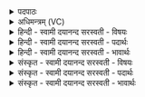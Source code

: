 <details><summary>पदपाठः</summary>

र॒श्मिना॑। स॒त्याय॑। स॒त्यम्। जि॒न्व॒। प्रेति॒नेति॒ प्रऽइति॑ना। धर्म॑णा। धर्म॑म्। जि॒न्व॒। अन्वि॒त्येत्यनु॑ऽइत्या। दि॒वा। दिव॑म्। जि॒न्व॒। स॒न्धिनेति॑ स॒म्ऽधिना॑। अ॒न्तरि॑क्षेण। अ॒न्तरि॑क्षम्। जि॒न्व॒। प्र॒ति॒धिनेति॑ प्रति॒ऽधिना॑। पृ॒थि॒व्या। पृ॒थि॒वीम्। जि॒न्व॒। वि॒ष्ट॒म्भेन॑। वृष्ट्या॑। वृष्टि॑म्। जि॒न्व॒। प्र॒वयेति॑ प्र॒ऽवया॑। अह्ना॑। अहः॑। जि॒न्व॒। अ॒नु॒येत्य॑नु॒ऽया। रात्र्या॑। रात्री॑म्। जि॒न्व॒। उ॒शिजा॑। वसु॑भ्य॒ इति॒ वसु॑ऽभ्यः। वसू॑न्। जि॒न्व॒। प्र॒के॒तेनेति॑ प्रऽके॒तेन॑। आ॒दि॒त्येभ्यः॑। आ॒दि॒त्यान्। जि॒न्व॒। ६।
</details>

<details><summary>अधिमन्त्रम् (VC)</summary>

- विद्वांसो देवता
- परमेष्ठी ऋषिः
- विराडभिकृतिः
- ऋषभः
</details>

<details><summary>हिन्दी - स्वामी दयानन्द सरस्वती  - विषयः</summary>

विद्वानों को पदार्थविद्या के जानने का उपाय करना चाहिये, यह विषय अगले मन्त्र में कहा है ॥
</details>

<details><summary>हिन्दी - स्वामी दयानन्द सरस्वती  - पदार्थः</summary>

पदार्थान्वयभाषाः -  हे विद्वान् पुरुष ! तू (रश्मिना) किरणों से (सत्याय) वर्त्तमान में हुए सूर्य्य के तुल्य नित्य सुख और स्थूल पदार्थों के लिये (सत्यम्) अव्यभिचारी कर्म को (जिन्व) प्राप्त हो। (प्रेतिना) उत्तम ज्ञानयुक्त (धर्मणा) न्याय के आचरण से (धर्मम्) धर्म को (जिन्व) जान। (अन्वित्या) खोज के हेतु (दिवा) धर्म के प्रकाश से (दिवम्) सत्य के प्रकाश को (जिन्व) प्राप्त हो। (सन्धिना) सन्धिरूप (अन्तरिक्षेण) आकाश से (अन्तरिक्षम्) अवकाश को (जिन्व) जान। (पृथिव्या) भूगर्भविद्या के (प्रतिधिना) सम्बन्ध से (पृथिवीम्) भूमि को (जिन्व) जान। (विष्टम्भेन) शरीर धारण के हेतु आहार के रस से तथा (वृष्ट्या) वर्षा की विद्या से (वृष्टिम्) वर्षा को (जिन्व) जान। (प्रवया) कान्तियुक्त (अह्ना) प्रकाश की विद्या से (अहः) दिन को (जिन्व) जान। (अनुया) प्रकाश के पीछे चलनेवाली (रात्र्या) रात्रि की विद्या से (रात्रीम्) रात्रि को (जिन्व) जान। (उशिजा) कामनाओं से (वसुभ्यः) अग्नि आदि आठ वसुओं की विद्या से (वसून्) उन अग्नि आदि वसुओं को (जिन्व) जान और (प्रकेतेन) उत्तम विज्ञान से (आदित्येभ्यः) बारह महीनों की विद्या से (आदित्यान्) बारह महीनों को (जिन्व) तत्त्वस्वरूप से जान ॥६ ॥
</details>

<details><summary>हिन्दी - स्वामी दयानन्द सरस्वती  - भावार्थः</summary>

भावार्थभाषाः -  विद्वानों को चाहिये कि जैसे पदार्थों की परीक्षा से अपने आप पदार्थविद्या को जानें, वैसे ही दूसरों के लिये भी उपदेश करें ॥६ ॥
</details>

<details><summary>संस्कृत - स्वामी दयानन्द सरस्वती  - विषयः</summary>

अथ विद्वद्भिः पदार्थविद्या ज्ञातव्येत्याह ॥
</details>

<details><summary>संस्कृत - स्वामी दयानन्द सरस्वती  - पदार्थः</summary>

पदार्थान्वयभाषाः -  हे विद्वंस्त्वं रश्मिना सत्याय सूर्य इव नित्यसुखाय सत्यं जिन्व। प्रेतिना धर्मणा धर्मं जिन्व। अन्वित्या दिवा दिवं जिन्व। सन्धिनान्तरिक्षेणान्तरिक्षं जिन्व। पृथिव्या प्रतिधिना पृथिवीं जिन्व। विष्टम्भेन वृष्ट्या वृष्टिं जिन्व। प्रवयाऽह्नाहर्जिन्व। अनुया रात्र्या रात्रीं जिन्व। उशिजा वसुभ्यो वसून् जिन्व। प्रकेतेनादित्येभ्य आदित्यान् जिन्व ॥६ ॥
</details>

<details><summary>संस्कृत - स्वामी दयानन्द सरस्वती  - भावार्थः</summary>

भावार्थभाषाः -  विद्वद्भिर्यथा पदार्थपरीक्षणेन पदार्थविद्या विदिता कार्या तथैवान्येभ्य उपदेष्टव्या ॥६ ॥
</details>